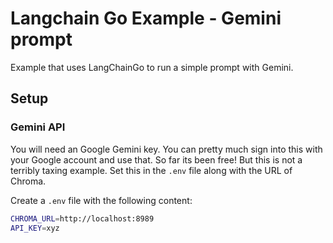 # Langchain Go Example - Gemini prompt

Example that uses LangChainGo to run a simple prompt with Gemini.

## Setup

### Gemini API

You will need an Google Gemini key. You can pretty much sign into this with your Google account and
use that.  So far its been free!  But this is not a terribly taxing example.
Set this in the `.env` file along with the URL of Chroma.  

Create a `.env` file with the following content:

```bash
CHROMA_URL=http://localhost:8989
API_KEY=xyz
```

